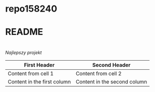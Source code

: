 # repo158240

# README <h1> 
  
  *Najlepszy projekt*
  
  
  First Header | Second Header
------------ | -------------
Content from cell 1 | Content from cell 2
Content in the first column | Content in the second column
